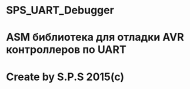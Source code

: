 # SPS_UART_Debugger
# ASM библиотека для отладки AVR контроллеров по UART
# Create by S.P.S 2015(c) 
